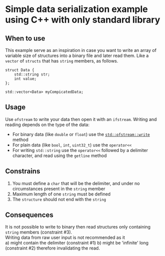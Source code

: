 # Simple data serialization example using C++ with only standard library

## When to use
This example serve as an inspiration in case you want to write an array of variable size of structures into a binary file and later read them.
Like a `vector` of `structs` that has `string` members, as follows.  
```
struct Data {
    std::string str;
    int value;
};

std::vector<Data> myCompicatedData;
```

## Usage
Use `ofstream` to write your data then open it with an `ifstream`. Writing and reading depends on the type of the data:
- For binary data (like `double` or `float`) use the [`std::ofstream::write`](https://en.cppreference.com/w/cpp/io/basic_ostream/write) method
- For plain data (like `bool`, `int`, `uint32_t`) use the `operator<<`
- For writing `std::string` use the `operator<<` followed by a delimiter character, and read using the `getline` method

## Constrains
1. You must define a `char` that will be the delimiter, and under no circumstances present in the `string` member
2. Maximum length of one `string` must be defined
3. The `structure` should not end with the `string`

## Consequences
It is not possible to write to binary then read structures only containing `string` members (constraint #3).  
Writing data from raw user input is not recommended as it  
a) might contain the delimiter (constraint #1) 
b) might be 'infinite' long (constraint #2)
therefore invalidating the read.
